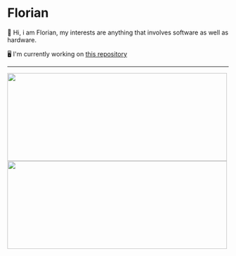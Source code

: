 # Florian
:wave: Hi, i am Florian,
my interests are anything that involves software as well as hardware.


🖥️ I'm currently working on [this repository](https://github.com/AgentSchmisch/Lazy-Slider)

---
<div align:"center">
<img src="https://github-readme-stats.vercel.app/api?username=AgentSchmisch&theme=radical" style="height:200px; width:500px;" /> 
<img src="https://github-readme-stats.vercel.app/api/top-langs/?username=AgentSchmisch&layout=compact&theme=radical" style="height:200px; width:500px;" /> 
</div>
